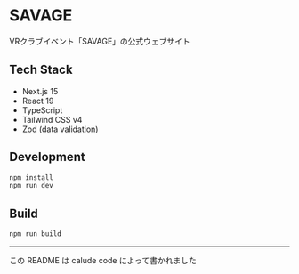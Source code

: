 # SAVAGE

VRクラブイベント「SAVAGE」の公式ウェブサイト

## Tech Stack

- Next.js 15
- React 19
- TypeScript
- Tailwind CSS v4
- Zod (data validation)

## Development

```bash
npm install
npm run dev
```

## Build

```bash
npm run build
```

---

この README は calude code によって書かれました

